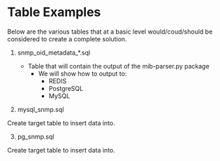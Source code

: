 
# Table Examples

Below are the various tables that at a basic level would/coud/should be considered to create a complete solution.

1. snmp_oid_metadata_*.sql

    - Table that will contain the output of the mib-parser.py package
      - We will show how to output to:
        - REDIS
        - PostgreSQL
        - MySQL

2. mysql_snmp.sql

  Create target table to insert data into.

3. pg_snmp.sql

  Create target table to insert data into.
